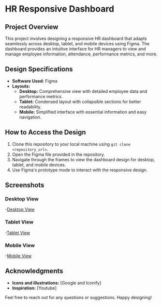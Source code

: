 # HR Responsive Dashboard

## Project Overview
This project involves designing a responsive HR dashboard that adapts seamlessly across desktop, tablet, and mobile devices using Figma. The dashboard provides an intuitive interface for HR managers to view and manage employee information, attendance, performance metrics, and more.

## Design Specifications
- **Software Used:** Figma
- **Layouts:** 
  - **Desktop:** Comprehensive view with detailed employee data and performance metrics.
  - **Tablet:** Condensed layout with collapsible sections for better readability.
  - **Mobile:** Simplified interface with essential information and easy navigation.

## How to Access the Design
1. Clone this repository to your local machine using `git clone <repository_url>`.
2. Open the Figma file provided in the repository.
3. Navigate through the frames to view the dashboard design for desktop, tablet, and mobile devices.
4. Use Figma's prototype mode to interact with the responsive design.

## Screenshots
### Desktop View
-[Desktop View]([screenshots/desktop_view.png](https://www.figma.com/proto/UBDDmTsdAUTVOlJcq07opt/Responsive-HR-Dashboard?page-id=0%3A1&node-id=5-2&viewport=33%2C244%2C0.18&t=JS694W1Qfz1c9ni7-1&scaling=scale-down&content-scaling=fixed))
### Tablet View
-[Tablet View]([screenshots/tablet_view.png](https://www.figma.com/proto/UBDDmTsdAUTVOlJcq07opt/Responsive-HR-Dashboard?page-id=0%3A1&node-id=5-24&viewport=33%2C244%2C0.18&t=JS694W1Qfz1c9ni7-1&scaling=scale-down&content-scaling=fixed))
### Mobile View
-[Mobile View]([screenshots/mobile_view.png](https://www.figma.com/proto/UBDDmTsdAUTVOlJcq07opt/Responsive-HR-Dashboard?page-id=0%3A1&node-id=5-46&viewport=33%2C244%2C0.18&t=JS694W1Qfz1c9ni7-1&scaling=scale-down&content-scaling=fixed))

## Acknowledgments
- **Icons and illustrations:** [Google and Iconify]
- **Inspiration:** [Youtube]

Feel free to reach out for any questions or suggestions. Happy designing!
